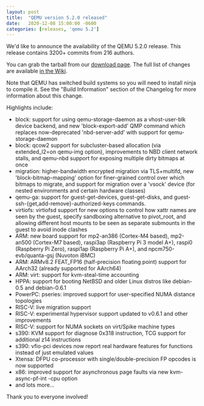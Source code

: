 ```yaml
---
layout: post
title:  "QEMU version 5.2.0 released"
date:   2020-12-08 15:00:00 -0600
categories: [releases, 'qemu 5.2']
---
```

We'd like to announce the availability of the QEMU 5.2.0 release. This release
contains 3200+ commits from 216 authors.

You can grab the tarball from our 
[download page](https://www.qemu.org/download/#source).
The full list of changes are available
[in the Wiki](https://wiki.qemu.org/ChangeLog/5.2).

Note that QEMU has switched build systems so you will need to install ninja to compile it. See the "Build Information" section of the Changelog for more information about this change.

Highlights include:

 * block: support for using qemu-storage-daemon as a vhost-user-blk device backend, and new 'block-export-add' QMP command which replaces now-deprecated 'nbd-server-add' with support for qemu-storage-daemon
 * block: qcow2 support for subcluster-based allocation (via extended_l2=on qemu-img option), improvements to NBD client network stalls, and qemu-nbd support for exposing multiple dirty bitmaps at once
 * migration: higher-bandwidth encrypted migration via TLS+multifd, new 'block-bitmap-mapping' option for finer-grained control over which bitmaps to migrate, and support for migration over a 'vsock' device (for nested environments and certain hardware classes)
 * qemu-ga: support for guest-get-devices, guest-get-disks, and guest-ssh-{get,add-remove}-authorized-keys commands.
 * virtiofs: virtiofsd support for new options to control how xattr names are seen by the guest, specify sandboxing alternative to pivot_root, and allowing different host mounts to be seen as separate submounts in the guest to avoid inode clashes
 * ARM: new board support for mp2-an386 (Cortex-M4 based), mp2-an500 (Cortex-M7 based), raspi3ap (Raspberry Pi 3 model A+), raspi0 (Raspberry Pi Zero), raspi1ap (Raspberry Pi A+), and npcm750-evb/quanta-gsj (Nuvoton iBMC)
 * ARM: ARMv8.2 FEAT_FP16 (half-precision floating point) support for AArch32 (already supported for AArch64)
 * ARM: virt: support for kvm-steal-time accounting
 * HPPA: support for booting NetBSD and older Linux distros like debian-0.5 and debian-0.6.1
 * PowerPC: pseries: improved support for user-specified NUMA distance topologies
 * RISC-V: live migration support
 * RISC-V: experimental hypervisor support updated to v0.6.1 and other improvements
 * RISC-V: support for NUMA sockets on virt/Spike machine types
 * s390: KVM support for diagnose 0x318 instruction, TCG support for additional z14 instructions
 * s390: vfio-pci devices now report real hardware features for functions instead of just emulated values
 * Xtensa: DFPU co-processor with single/double-precision FP opcodes is now supported
 * x86: improved support for asynchronous page faults via new kvm-async-pf-int -cpu option
 * and lots more...

Thank you to everyone involved!

